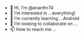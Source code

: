 - 👋 Hi, I’m @ananthr74
- 👀 I’m interested in ...everything!
- 🌱 I’m currently learning ...Android
- 💞️ I’m looking to collaborate on ...
- 📫 How to reach me ...

<!---
ananthr74/ananthr74 is a ✨ special ✨ repository because its `README.md` (this file) appears on your GitHub profile.
You can click the Preview link to take a look at your changes.
--->
